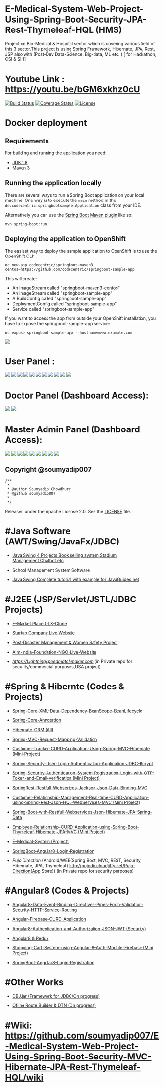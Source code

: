 # E-Medical-System-Web-Project-Using-Spring-Boot-Security-JPA-Rest-Thymeleaf-HQL (HMS)
Project on Bio-Medical &amp; Hospital sector which is covering various field of this 3 sector.This project is using Spring Framework, Hibernate, JPA, Rest, JSP also with (Post-Dev Data-Science, Big-data, ML etc. ) [ for Hackathon, CSI &amp; SIH]

# Youtube Link : https://youtu.be/bGM6xkhz0cU

[![Build Status](https://travis-ci.org/codecentric/springboot-sample-app.svg?branch=master)](https://travis-ci.org/codecentric/springboot-sample-app)
[![Coverage Status](https://coveralls.io/repos/github/codecentric/springboot-sample-app/badge.svg?branch=master)](https://coveralls.io/github/codecentric/springboot-sample-app?branch=master)
[![License](http://img.shields.io/:license-apache-blue.svg)](http://www.apache.org/licenses/LICENSE-2.0.html)


# Docker deployment 
## Requirements

For building and running the application you need:

- [JDK 1.8](http://www.oracle.com/technetwork/java/javase/downloads/jdk8-downloads-2133151.html)
- [Maven 3](https://maven.apache.org)

## Running the application locally

There are several ways to run a Spring Boot application on your local machine. One way is to execute the `main` method in the `de.codecentric.springbootsample.Application` class from your IDE.

Alternatively you can use the [Spring Boot Maven plugin](https://docs.spring.io/spring-boot/docs/current/reference/html/build-tool-plugins-maven-plugin.html) like so:

```shell
mvn spring-boot:run
```

## Deploying the application to OpenShift

The easiest way to deploy the sample application to OpenShift is to use the [OpenShift CLI](https://docs.openshift.org/latest/cli_reference/index.html):

```shell
oc new-app codecentric/springboot-maven3-centos~https://github.com/codecentric/springboot-sample-app
```

This will create:

* An ImageStream called "springboot-maven3-centos"
* An ImageStream called "springboot-sample-app"
* A BuildConfig called "springboot-sample-app"
* DeploymentConfig called "springboot-sample-app"
* Service called "springboot-sample-app"

If you want to access the app from outside your OpenShift installation, you have to expose the springboot-sample-app service:

```shell
oc expose springboot-sample-app --hostname=www.example.com
```

<img src="./bioMedical/img/1.png" >

# User Panel :

<img src="./bioMedical/img/2.png" >
<img src="./bioMedical/img/3.png" >
<img src="./bioMedical/img/4.png" >
<img src="./bioMedical/img/5.png" >
<img src="./bioMedical/img/6.png" >
<img src="./bioMedical/img/7.png" >
<img src="./bioMedical/img/8.png" >
<img src="./bioMedical/img/9.png" >
<img src="./bioMedical/img/10.png" >
<img src="./bioMedical/img/11.png" >
<img src="./bioMedical/img/12.png" >

# Doctor Panel (Dashboard Access):


<img src="./bioMedical/img/13.png" >
<img src="./bioMedical/img/14.png" >

# Master Admin Panel (Dashboard Access):

<img src="./bioMedical/img/15.png" >
<img src="./bioMedical/img/16.png" >
<img src="./bioMedical/img/17.png" >
<img src="./bioMedical/img/18.png" >
<img src="./bioMedical/img/19.png" >
<img src="./bioMedical/img/20.png" >
<img src="./bioMedical/img/21.png" >
<img src="./bioMedical/img/22.png" >
<img src="./bioMedical/img/23.png" >


## Copyright @soumyadip007
```shell
/**
 * 
 * @author Soumyadip Chowdhury
 * @github soumyadip007
 *
 */

```
Released under the Apache License 2.0. See the [LICENSE](https://github.com/codecentric/springboot-sample-app/blob/master/LICENSE) file.
# #Java Software (AWT/Swing/JavaFx/JDBC)

- [Java Swing 4 Projects Book selling system,Stadium Management,Chatbot etc](https://github.com/soumyadip007/Java-JavaFx-Swing-Projects-Desktop-Application-GUI-Software)

- [School Management System Software](https://github.com/soumyadip007/School-Management-System-GUI-Software-Using-Java-Swing-AWT-JDBC-JTatoo-MySql)

- [Java Swing Complete tutorial with example for JavaGuides.net](https://github.com/soumyadip007/Java-Swing-tutorials-and-examples-for-JavaGuides.net)


# #J2EE (JSP/Servlet/JSTL/JDBC Projects)

- [E-Market Place OLX-Clone](https://github.com/soumyadip007/E-Marketplace-for-buying-and-reselling-products-Web-Project-Using-JSP-Servlet-Jstl-Security-Jdbc)

- [Startup Company Live Website](https://soumyadip007.github.io/Coding_Liquids-StartUp-Company-Live-Website-Using-JSP-Servlet-JSTL-Security-JDBC-MD5-MySql-Bootstrap/)

- [Post-Disaster Management & Women Safety Project](https://github.com/soumyadip007/Post-Disaster-Management-and-Women-safety-Hackathon-JSP-Servlet-MySql-Bootstrap-GoogleMapApi-OSM)

- [Aim-India-Foundation-NGO-Live-Website](Aim-India-Foundation-WebDev-Internship-Using-Jsp-Servlet-Jstl-Jdbc-MySql-Bootstrap)

- *https://Lightningspeedmatchmaker.com* (in Private repo for security/commercial purposes,USA project)


# #Spring & Hibernte (Codes & Projects)

- [Spring-Core-XML-Data-Dependency-BeanScope-BeanLifecycle](https://github.com/soumyadip007/Spring-Core-XML-Data-Dependency-BeanScope-BeanLifecycle)

- [Spring-Core-Annotation](https://github.com/soumyadip007/Spring-Core-Annotation-BeanScope-BeanLifecycle)

- [Hibernate-ORM (All)](https://github.com/soumyadip007/Hibernate-ORM-Entity-Relations)

- [Spring-MVC-Request-Mapping-Validation](https://github.com/soumyadip007/Spring-MVC-Request-Mapping-Validation)

- [Customer-Tracker-CURD-Application-Using-Spring-MVC-Hibernate (Mini-Project)](https://github.com/soumyadip007/Customer-Tracker-CURD-Application-Using-Spring-MVC-Hibernate)

- [Spring-Security-User-Login-Authentication-Application-JDBC-Bcrypt](https://github.com/soumyadip007/Spring-Security-User-Login-Authentication-Application-JDBC-Bcrypt)

- [Spring-Security-Authentication-System-Registration-Login-with-OTP-Token-and-Email-verification (Mini Project)](https://github.com/soumyadip007/Spring-Security-Authentication-System-Reg-Login-with-OTP-Token-and-Email-verification)

- [SpringRest-Restfull-Webserices-Jackson-Json-Data-Binding-MVC](https://github.com/soumyadip007/Spring-Rest-Jackson-Json-Data-Binding)

- [Customer-Relationship-Management-Real-time-CURD-Application-using-Spring-Rest-Json-HQL-WebServices-MVC (Mini Project)](https://github.com/soumyadip007/Customer-Relationship-Management-Real-time-CURD-Application-using-Spring-Rest-Json-HQL-WebServices)

- [Spring-Boot-with-Restfull-Webservices-Json-Hibernate-JPA-Spring-Data](https://github.com/soumyadip007/Spring-Boot-with-Rest-Json-Hibernate-JPA-SpringDataJPA)

- [Employee-Relationship-CURD-Application-using-Spring-Boot-Thymeleaf-Hibernate-JPA-MVC (Mini Project)](https://github.com/soumyadip007/Employee-Relationship-CURD-Application-using-Spring-Boot-Thymeleaf-Hibernate-JPA-MVC)

- [E-Medical-System (Project)](https://github.com/soumyadip007/E-Medical-System-Web-Project-Using-Spring-Boot-Security-MVC-Hibernate-JPA-Rest-Thymeleaf-HQL)

- [SpringBoot-Angular8-Login-Registration](https://github.com/soumyadip007/SpringBoot-Angular8-Login-Registration-for-JavaGuides.net)

- *Pujo Direction* (Android/WEB(Spring Boot, MVC, REST, Security, Hibernate, JPA, Thymeleaf) http://pujodir.cloudjiffy.net/Pujo-Direction(App Store)) (in Private repo for security purposes)

# #Angular8 (Codes & Projects)

- [Angular8-Data-Event-Binding-Directives-Pipes-Form-Validation-Security-HTTP-Service-Routing](https://github.com/soumyadip007/Angular-8-Data-Event-Binding-Directives-Pipes-Form-Validation-Security-HTTP-Service-Routing)

- [Angular-Firebase-CURD-Application](https://github.com/soumyadip007/Angular-Firebase-CURD)

- [Angular8-Authentication-and-Authorization-JSON-JWT (Security)](https://github.com/soumyadip007/Angular-8-Authentication-and-Authorization-JSON-JWT)

- [Angular8 & Redux](https://github.com/soumyadip007/Angular-8-Redux)

- [Shopping-Cart-System-using-Angular-8-Auth-Module-Firebase (Mini Project)](https://github.com/soumyadip007/Shopping-Cart-System-using-Angular-8-Auth-Module-Firebase)

- [SpringBoot-Angular8-Login-Registration](https://github.com/soumyadip007/SpringBoot-Angular8-Login-Registration-for-JavaGuides.net)

# #Other Works

- [DBJ.jar (Framework for JDBC/On progress)](https://github.com/soumyadip007/DBJ.jar)

- [Ofline Route Builder & DTN (On progress)](https://github.com/soumyadip007/Offline-Route-Builder-DTN-Messenger-Android-GPS-OSM)

# #Wiki: https://github.com/soumyadip007/E-Medical-System-Web-Project-Using-Spring-Boot-Security-MVC-Hibernate-JPA-Rest-Thymeleaf-HQL/wiki
